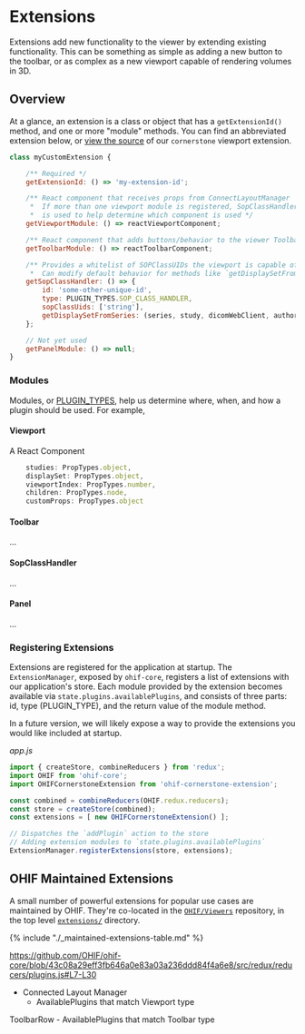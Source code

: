 # Extensions

Extensions add new functionality to the viewer by extending existing functionality. This can be something as simple as adding a new button to the toolbar, or as complex as a new viewport capable of rendering volumes in 3D. 

## Overview

At a glance, an extension is a class or object that has a `getExtensionId()` method, and one or more "module" methods. You can find an abbreviated extension below, or [view the source](https://github.com/OHIF/Viewers/blob/react/extensions/ohif-cornerstone-extension/src/OHIFCornerstoneExtension.js#L32-L65) of our `cornerstone` viewport extension.

```js
class myCustomExtension {

    /** Required */
    getExtensionId: () => 'my-extension-id';

    /** React component that receives props from ConnectLayoutManager
     *  If more than one viewport module is registered, SopClassHandler
     *  is used to help determine which component is used */
    getViewportModule: () => reactViewportComponent;

    /** React component that adds buttons/behavior to the viewer Toolbar */ 
    getToolbarModule: () => reactToolbarComponent;

    /** Provides a whitelist of SOPClassUIDs the viewport is capable of rendering.
     *  Can modify default behavior for methods like `getDisplaySetFromSeries` */
    getSopClassHandler: () => {
        id: 'some-other-unique-id',
        type: PLUGIN_TYPES.SOP_CLASS_HANDLER,
        sopClassUids: ['string'],
        getDisplaySetFromSeries: (series, study, dicomWebClient, authorizationHeaders) => ...
    };

    // Not yet used
    getPanelModule: () => null;
}
```

### Modules

Modules, or [PLUGIN_TYPES](https://github.com/OHIF/ohif-core/blob/43c08a29eff3fb646a0e83a03a236ddd84f4a6e8/src/plugins.js#L1-L6), help us determine where, when, and how a plugin should be used. For example, 

#### Viewport

A React Component

```js
    studies: PropTypes.object,
    displaySet: PropTypes.object,
    viewportIndex: PropTypes.number,
    children: PropTypes.node,
    customProps: PropTypes.object
```

#### Toolbar

...

#### SopClassHandler

...

#### Panel

...

### Registering Extensions

Extensions are registered for the application at startup. The `ExtensionManager`, exposed by `ohif-core`, registers a list of extensions with our application's store. Each module provided by the extension becomes available via `state.plugins.availablePlugins`, and consists of three parts: id, type (PLUGIN_TYPE), and the return value of the module method.

In a future version, we will likely expose a way to provide the extensions you would like included at startup.

_app.js_
```js
import { createStore, combineReducers } from 'redux';
import OHIF from 'ohif-core';
import OHIFCornerstoneExtension from 'ohif-cornerstone-extension';

const combined = combineReducers(OHIF.redux.reducers);
const store = createStore(combined);
const extensions = [ new OHIFCornerstoneExtension() ];

// Dispatches the `addPlugin` action to the store
// Adding extension modules to `state.plugins.availablePlugins`
ExtensionManager.registerExtensions(store, extensions);
```


## OHIF Maintained Extensions

A small number of powerful extensions for popular use cases are maintained by OHIF. They're co-located in the [`OHIF/Viewers`](https://github.com/OHIF/Viewers/tree/react/) repository, in the top level [`extensions/`](https://github.com/OHIF/Viewers/tree/react/extensions) directory. 


{% include "./_maintained-extensions-table.md" %}



https://github.com/OHIF/ohif-core/blob/43c08a29eff3fb646a0e83a03a236ddd84f4a6e8/src/redux/reducers/plugins.js#L7-L30

- Connected Layout Manager
    - AvailablePlugins that match Viewport type

ToolbarRow
    - AvailablePlugins that match Toolbar type

